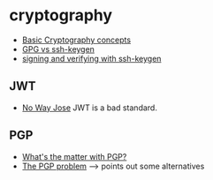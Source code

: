 # cryptography

* [Basic Cryptography concepts](https://paragonie.com/blog/2015/08/you-wouldnt-base64-a-password-cryptography-decoded)
* [GPG vs ssh-keygen](https://blog.sigstore.dev/ssh-is-the-new-gpg-74b3c6cc51c0)
* [signing and verifying with ssh-keygen](https://blog.sigstore.dev/ssh-is-the-new-gpg-74b3c6cc51c0)

## JWT
* [No Way Jose](https://paragonie.com/blog/2017/03/jwt-json-web-tokens-is-bad-standard-that-everyone-should-avoid) JWT is a bad standard. 

## PGP
* [What's the matter with PGP?](https://blog.cryptographyengineering.com/2014/08/13/whats-matter-with-pgp/)
* [The PGP problem](https://latacora.micro.blog/2019/07/16/the-pgp-problem.html) --> points out some alternatives
